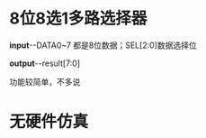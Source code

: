 # 8位8选1多路选择器 

**input**--DATA0~7 都是8位数据；SEL[2:0]数据选择位

**output**--result[7:0]

功能较简单，不多说

# 无硬件仿真

